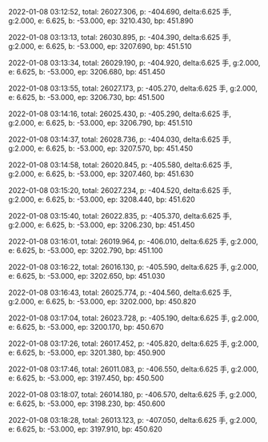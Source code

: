 2022-01-08 03:12:52, total: 26027.306, p: -404.690, delta:6.625 手, g:2.000, e: 6.625, b: -53.000, ep: 3210.430, bp: 451.890

2022-01-08 03:13:13, total: 26030.895, p: -404.390, delta:6.625 手, g:2.000, e: 6.625, b: -53.000, ep: 3207.690, bp: 451.510

2022-01-08 03:13:34, total: 26029.190, p: -404.920, delta:6.625 手, g:2.000, e: 6.625, b: -53.000, ep: 3206.680, bp: 451.450

2022-01-08 03:13:55, total: 26027.173, p: -405.270, delta:6.625 手, g:2.000, e: 6.625, b: -53.000, ep: 3206.730, bp: 451.500

2022-01-08 03:14:16, total: 26025.430, p: -405.290, delta:6.625 手, g:2.000, e: 6.625, b: -53.000, ep: 3206.790, bp: 451.510

2022-01-08 03:14:37, total: 26028.736, p: -404.030, delta:6.625 手, g:2.000, e: 6.625, b: -53.000, ep: 3207.570, bp: 451.450

2022-01-08 03:14:58, total: 26020.845, p: -405.580, delta:6.625 手, g:2.000, e: 6.625, b: -53.000, ep: 3207.460, bp: 451.630

2022-01-08 03:15:20, total: 26027.234, p: -404.520, delta:6.625 手, g:2.000, e: 6.625, b: -53.000, ep: 3208.440, bp: 451.620

2022-01-08 03:15:40, total: 26022.835, p: -405.370, delta:6.625 手, g:2.000, e: 6.625, b: -53.000, ep: 3206.230, bp: 451.450

2022-01-08 03:16:01, total: 26019.964, p: -406.010, delta:6.625 手, g:2.000, e: 6.625, b: -53.000, ep: 3202.790, bp: 451.100

2022-01-08 03:16:22, total: 26016.130, p: -405.590, delta:6.625 手, g:2.000, e: 6.625, b: -53.000, ep: 3202.650, bp: 451.030

2022-01-08 03:16:43, total: 26025.774, p: -404.560, delta:6.625 手, g:2.000, e: 6.625, b: -53.000, ep: 3202.000, bp: 450.820

2022-01-08 03:17:04, total: 26023.728, p: -405.190, delta:6.625 手, g:2.000, e: 6.625, b: -53.000, ep: 3200.170, bp: 450.670

2022-01-08 03:17:26, total: 26017.452, p: -405.820, delta:6.625 手, g:2.000, e: 6.625, b: -53.000, ep: 3201.380, bp: 450.900

2022-01-08 03:17:46, total: 26011.083, p: -406.550, delta:6.625 手, g:2.000, e: 6.625, b: -53.000, ep: 3197.450, bp: 450.500

2022-01-08 03:18:07, total: 26014.180, p: -406.570, delta:6.625 手, g:2.000, e: 6.625, b: -53.000, ep: 3198.230, bp: 450.600

2022-01-08 03:18:28, total: 26013.123, p: -407.050, delta:6.625 手, g:2.000, e: 6.625, b: -53.000, ep: 3197.910, bp: 450.620